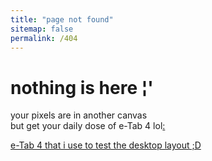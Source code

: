 ```yaml
---
title: "page not found"
sitemap: false
permalink: /404
---
```

# nothing is here ¦'

your pixels are in another canvas  
but get your daily dose of e-Tab 4 lol[:](https://youtu.be/vRpMCgu0MZk?si=NxQei-j_z9VXizIX)

[e-Tab 4 that i use to test the desktop layout ;D ](https://resim.epey.com/42969/m_general-mobile-e-tab-4-1.png)